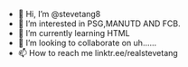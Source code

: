 - 👋 Hi, I’m @stevetang8
- 👀 I’m interested in PSG,MANUTD AND FCB.
- 🌱 I’m currently learning HTML
- 💞️ I’m looking to collaborate on uh......
- 📫 How to reach me linktr.ee/realstevetang

<!---
stevetang8/stevetang8 is a ✨ special ✨ repository because its `README.md` (this file) appears on your GitHub profile.
You can click the Preview link to take a look at your changes.
--->
